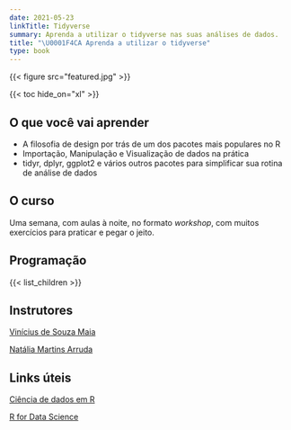 ```yaml
---
date: 2021-05-23
linkTitle: Tidyverse
summary: Aprenda a utilizar o tidyverse nas suas análises de dados.
title: "\U0001F4CA Aprenda a utilizar o tidyverse"
type: book
---
```


{{< figure src="featured.jpg" >}}

{{< toc hide_on="xl" >}}

## O que você vai aprender

- A filosofia de design por trás de um dos pacotes mais populares no R
- Importação, Manipulação e Visualização de dados na prática
- tidyr, dplyr, ggplot2 e vários outros pacotes para simplificar sua rotina de análise de dados

## O curso

Uma semana, com aulas à noite, no formato *workshop*, com muitos exercícios para praticar e pegar o jeito.

## Programação

{{< list_children >}}

## Instrutores

[Vinícius de Souza Maia](https://github.com/zlkrvsm/)

[Natália Martins Arruda](https://github.com/ArrudaNatalia)

## Links úteis

[Ciência de dados em R](https://livro.curso-r.com/index.html)

[R for Data Science](https://r4ds.had.co.nz/)

